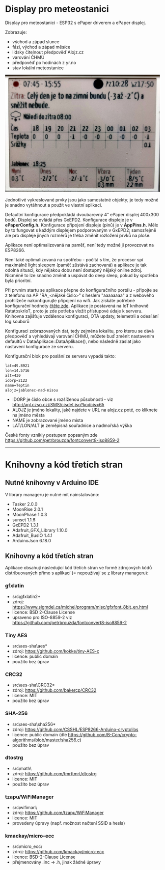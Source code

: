 # Display pro meteostanici

Display pro meteostanici - ESP32 s ePaper driverem a ePaper displej.

Zobrazuje:
- východ a západ slunce
- fázi, východ a západ měsíce
- lidsky čitelnout předpověď Alojz.cz
- varování ČHMÚ
- předpověď po hodinách z yr.no
- stav lokální meteostanice

![Ukázka displeje](/doc/display.jpg "Ukázka displeje")

Jednotlivé vykreslované prvky jsou jako samostatné objekty; je tedy možné je snadno vytáhnout a použít ve vlastní aplikaci.

Defaultní konfigurace předpokládá dvoubarevný 4" ePaper displej 400x300 bodů. Displej se ovládá přes GxEPD2. Konfigurace displeje je v **ePaperConfig.h.** Konfigurace připojení displeje (pinů) je v **AppPins.h.**  Mělo by to fungovat s každým displejem podporovaným v GxEPD2; samozřejmě ale pro displeje jiných rozměrů je třeba změnit rozložení prvků na ploše.

Aplikace není optimalizovaná na paměť, není tedy možné ji provozovat na ESP8266. 

Není také optimalizovaná na spotřebu - počítá s tím, že procesor spí maximálně light sleepem (paměť zůstává zachovaná) a aplikace je tak odolná situaci, kdy nějakou dobu není dostupný nějaký online zdroj. Nicméně to lze snadno změnit a uspávat do deep sleep, pokud by spotřeba byla prioritní.

Při prvním startu se aplikace přepne do konfiguračního portálu - připojte se z telefonu na AP "RA_<nějaké číslo>" s heslem "aaaaaaaa" a z webového prohlížeče nakonfigurujte připojení na wifi.
Jak získáte potřebné konfigurační hodnoty [čtěte zde](https://pebrou.wordpress.com/2021/01/15/kostra-hotove-iot-aplikace-pro-esp32-esp8266-a-k-tomu-nejaky-server-3-n/#a-jak-to-spustit). Aplikace je postavená na IoT knihovně RatatoskrIoT, proto je zde potřeba vložit přístupové údaje k serveru. Knihovna zajišťuje vzdálenou konfiguraci, OTA updaty, telemetrii a odesílání log souborů

Konfiguraci zobrazovaných dat, tedy zejména lokalitu, pro kterou se dává předpověď a vyhledávají varování ČHMÚ, můžete buď změnit nastavením defaultů v DataAplikace::DataAplikace(), nebo následně zaslat jako nastavení konfigurace ze serveru.

Konfigurační blok pro poslání ze serveru vypadá takto:
```
lat=49.8921
lon=14.5716
alt=430
idorp=2122
name=Teptin
alojz=jablonec-nad-nisou
```
- IDORP je číslo obce s rozšíženou působností - viz http://apl.czso.cz/iSMS/cisdet.jsp?kodcis=65 
- ALOJZ je jméno lokality, jaké najdete v URL na alojz.cz poté, co kliknete na jméno města
- NAME je zobrazované jméno místa
- LAT/LON/ALT je zeměpisná souřadnice a nadmořská výška

České fonty vznikly postupem popsaným zde https://github.com/petrbrouzda/fontconvert8-iso8859-2 

---


# Knihovny a kód třetích stran

## Nutné knihovny v Arduino IDE
V library manageru je nutné mít nainstalováno:
- Tasker 2.0.0
- MoonRise 2.0.1
- MoonPhase 1.0.3
- sunset 1.1.6
- GxEPD2 1.3.1 
- Adafruit_GFX_Library 1.10.0
- Adafruit_BusIO 1.4.1
- ArduinoJson 6.18.0

## Knihovny a kód třetích stran 

Aplikace obsahují následující kód třetích stran ve formě zdrojových kódů distribuovaných přímo s aplikací (= nepoužívají se z library manageru):

### gfxlatin
- src\gfxlatin2\*
- zdroj: https://www.sigmdel.ca/michel/program/misc/gfxfont_8bit_en.html
- licence: BSD 2-Clause License
- upraveno pro ISO-8859-2 viz https://github.com/petrbrouzda/fontconvert8-iso8859-2

### Tiny AES
- src\aes-sha\aes*
- zdroj: https://github.com/kokke/tiny-AES-c
- licence: public domain
- použito bez úprav

### CRC32
- src\aes-sha\CRC32*
- zdroj: https://github.com/bakercp/CRC32
- licence: MIT
- použito bez úprav

### SHA-256
- src\aes-sha\sha256*
- zdroj: https://github.com/CSSHL/ESP8266-Arduino-cryptolibs
- licence: public domain (dle https://github.com/B-Con/crypto-algorithms/blob/master/sha256.c)
- použito bez úprav

### dtostrg
- src\math\
- zdroj: https://github.com/tmrttmrt/dtostrg
- licence: MIT
- použito bez úprav

### tzapu/WiFiManager
- src\wifiman\
- zdroj: https://github.com/tzapu/WiFiManager
- licence: MIT
- provedeny úpravy (např. možnost načtení SSID a hesla)

### kmackay/micro-ecc
- src\micro_ecc\
- zdroj: https://github.com/kmackay/micro-ecc
- licence: BSD-2-Clause License
- přejmenovány .inc -> .h, jinak žádné úpravy


